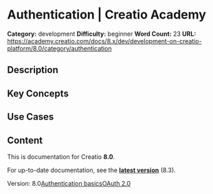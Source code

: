 # Authentication | Creatio Academy

**Category:** development **Difficulty:** beginner **Word Count:** 23 **URL:**
https://academy.creatio.com/docs/8.x/dev/development-on-creatio-platform/8.0/category/authentication

## Description

## Key Concepts

## Use Cases

## Content

This is documentation for Creatio **8.0**.

For up-to-date documentation, see the
**[latest version](/docs/8.x/dev/development-on-creatio-platform/category/authentication)**
(8.3).

Version:
8.0[Authentication basics](/docs/8.x/dev/development-on-creatio-platform/8.0/category/authentication-basics)[OAuth 2.0](/docs/8.x/dev/development-on-creatio-platform/8.0/category/oauth-20)
